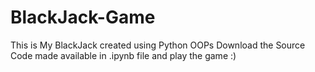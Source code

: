 # BlackJack-Game
This is My BlackJack created using Python OOPs
Download the Source Code made available in .ipynb file and play the game :)
